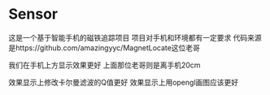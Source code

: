 # Sensor
这是一个基于智能手机的磁铁追踪项目
项目对手机和环境都有一定要求
代码来源是https://github.com/amazingyyc/MagnetLocate这位老哥

我们在手机上方显示效果更好
上面那位老哥则是离手机20cm

效果显示上修改卡尔曼滤波的Q值更好
效果显示上用opengl画图应该更好
